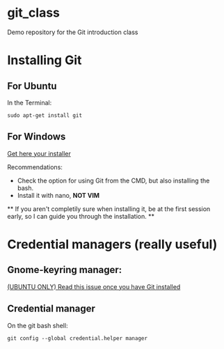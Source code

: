 # git_class
Demo repository for the Git introduction class

# Installing Git

## For Ubuntu

In the Terminal:

```
sudo apt-get install git
```

## For Windows

[Get here your installer](https://git-scm.com/download/win)

Recommendations:

* Check the option for using Git from the CMD, but also installing the bash.
* Install it with nano, **NOT VIM**

** If you aren't completily sure when installing it, be at the first session early, so I can guide you through the installation. **

# Credential managers (really useful)

## Gnome-keyring manager:

[(UBUNTU ONLY) Read this issue once you have Git installed](https://stackoverflow.com/questions/13385690/how-to-use-git-with-gnome-keyring-integration)

## Credential manager

On the git bash shell:

```
git config --global credential.helper manager
```



